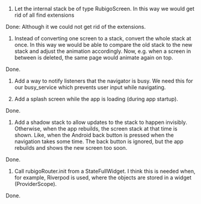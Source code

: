 1. Let the internal stack be of type RubigoScreen. In this way we would get rid of all find extensions

Done: Although it we could not get rid of the extensions.

1. Instead of converting one screen to a stack, convert the whole stack at once. In this way we would be able to compare the old stack to the new stack and adjust the animation accordingly. 
Now, e.g. when a screen in between is deleted, the same page would animate again on top.

Done.

1. Add a way to notify listeners that the navigator is busy. We need this for our busy_service which prevents user input while navigating.



1. Add a splash screen while the app is loading (during app startup).

Done.

1. Add a shadow stack to allow updates to the stack to happen invisibly. Otherwise, when the app rebuilds, the screen stack at that time is shown. 
Like, when the Android back button is pressed when the navigation takes some time. The back button is ignored, but the app rebuilds and shows
the new screen too soon.

Done.

1. Call rubigoRouter.init from a StateFullWidget. I think this is needed when, for example, Riverpod is used, where the objects are stored in a widget (ProviderScope).

Done.

